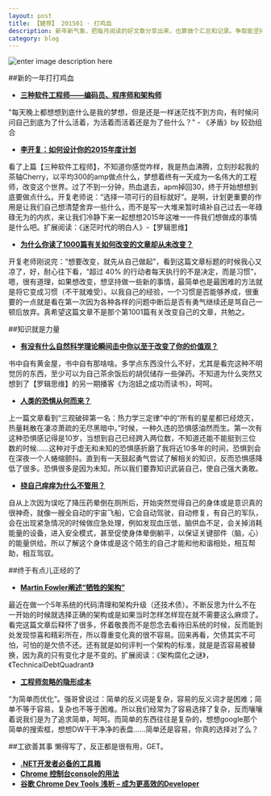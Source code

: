 ```yaml
---
layout: post
title: 【健荐】 201501 - 打鸡血
description: 新年新气象，把每月阅读的好文章分享出来，也算做个汇总和记录。争取能坚持下来，内容和评论很主观，一月份就先来打打鸡血~
category: blog
---
```

![enter image description here](http://md1.libe.com/photo/595951-arton9480.jpg?modified_at=1269266459&width=750)

##新的一年打打鸡血

*  **[三种软件工程师——编码员、程序师和架构师](http://www.techug.com/3-kind-of-software-engineer)**

  "每天晚上都想想到底什么是我的梦想，但是还是一样迷茫找不到方向，有时候问问自己到底为了什么活着，为活着而活着还是为了些什么？" - 《矛盾》by 较劲组合

*  **[李开复：如何设计你的2015年度计划](http://www.techug.com/li-kaifu-2015-new-plan)**

  看了上篇【三种软件工程师】，不知道你感觉咋样，我是热血沸腾，立刻抄起我的茶轴Cherry，以平均300的amp做点什么，梦想着终有一天成为一名伟大的工程师，改变这个世界。过了不到一分钟，热血退去，apm掉回30，终于开始想想到底要做点什么。开复老师说：“选择一项可行的目标就好”。是啊，计划更重要的作用是让我们自己想清楚舍弃一些什么，而不是写一大堆来暂时填补自己过去一年碌碌无为的内疚，来让我们冷静下来一起想想2015年这唯一一件我们想做成的事情是什么吧。扩展阅读：《迷茫时代的明白人》-【罗辑思维】

*  **[为什么你读了1000篇有关如何改变的文章却从未改变？](http://www.36kr.com/p/218404.html)**

  开复老师刚说完：“想要改变，就先从自己做起"，看到这篇文章标题的时候我心又凉了，好，耐心往下看，“超过 40% 的行动者每天执行的不是决定，而是习惯”，嗯，很有道理，如果想改变，想坚持做一些新的事情，最简单也是最困难的方法就是将它变成习惯（不干就难受）。以我自己的经验，一个习惯是否能够养成，很重要的一点就是看在第一次因为各种各样的问题中断后是否有勇气继续还是骂自己一顿后放弃。真希望这篇文章不是那个第1001篇有关改变自己的文章，共勉之。

##知识就是力量
*  **[有没有什么自然科学理论瞬间击中你以至于改变了你的价值观？](http://www.zhihu.com/question/27341806/answer/36846765)**

  书中自有黄金屋，书中自有那啥啥。多学点东西没什么不好，尤其是看完这种不明觉厉的东西，至少可以为自己茶余饭后的胡侃储存一些弹药。不知道为什么突然又想到了【罗辑思维】的另一期播客《为泡妞之成功而读书》，呵呵。

*  **[人类的恐惧从何而来？](http://www.zhihu.com/question/27420294/answer/37245076?utm_campaign=rss&utm_medium=rss&utm_source=rss&utm_content=title)**

  上一篇文章看到“三观破碎第一名：热力学三定律”中的“所有的星星都已经熄灭，热量耗散在凄凉萧疏的无尽黑暗中。”时候，一种久违的恐惧感油然而生。第一次有这种恐惧感记得是10岁，当想到自己已经跨入两位数，不知道还能不能挺到三位数的时候……这种对于虚无和未知的恐惧感折磨了我将近10多年的时间，恐惧到会在深夜一个人蜷缩颤抖。直到有一天鼓起勇气尝试了解相关的知识，反而恐惧感降低了很多。恐惧很多是因为未知，所以我们要靠知识武装自己，使自己强大勇敢。

*  **[挠自己痒痒为什么不管用？](http://www.guokr.com/article/439824/)**

  自从上次因为误吃了降压药晕倒在厕所后，开始突然觉得自己的身体或是意识真的很神奇，就像一艘全自动的宇宙飞船，它会自动驾驶，自动修复，有自己的军队，会在出现紧急情况的时候做应急处理，例如发现血压低，脑供血不足，会关掉消耗能量的设备，进入安全模式，甚至促使身体晕倒躺平，以保证关键部件（脑，心）的能量供给。所以了解这个身体或是这个陌生的自己才能和他和谐相处，相互帮助，相互驾驭。



##终于有点儿正经的了

*  **[Martin Fowler阐述“牺牲的架构”](http://www.infoq.com/cn/news/2014/11/sacrificial-architecture)**

  最近在做一个5年系统的代码清理和架构升级（还技术债）。不断反思为什么不在一开始的时候就选择正确的架构或是如果当时怎样怎样现在就不需要这么麻烦了。看完这篇文章后释怀了很多，怀着敬畏而不是怨念去看待旧系统的时候，反而能到处发现惊喜和精彩所在，所以尊重变化真的很不容易。回来再看，欠债其实不可怕，可怕的是欠债不还。还有就是如何评判一个架构的标准，就是是否容易被替换，因为真的只有变化才是不变的。扩展阅读：《架构腐化之谜》，《TechnicalDebtQuadrant》

*  **[工程师忽略的隐形成本](http://kb.cnblogs.com/page/512323/)**

  “为简单而优化”。强哥曾说过：简单的反义词是复杂，容易的反义词才是困难；简单不等于容易，复杂也不等于困难。所以我们经常为了容易选择了复杂，反而嚷嚷着说我们是为了追求简单，呵呵。而简单的东西往往是复杂的，想想google那个简单的搜索框，想想DW干干净净的表盘……简单还是容易，你真的选择对了么？


##工欲善其事
懒得写了，反正都是很有用，GET。

*  **[.NET开发者必备的工具箱](http://www.iteye.com/news/30169)**  
*  **[Chrome 控制台console的用法](http://www.iteye.com/news/30093)**  
*  **[谷歌 Chrome Dev Tools 浅析 – 成为更高效的Developer](http://www.iteye.com/news/30101)**
